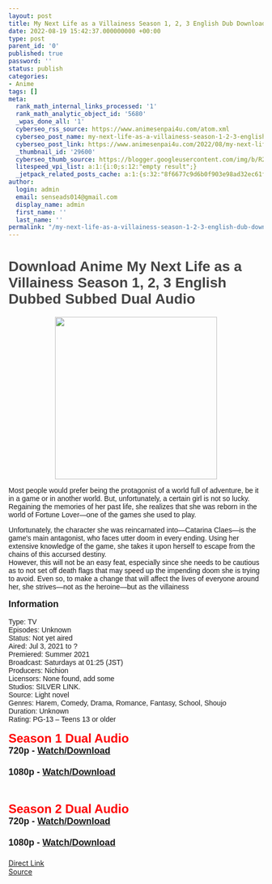 ```yaml
---
layout: post
title: My Next Life as a Villainess Season 1, 2, 3 English Dub Download
date: 2022-08-19 15:42:37.000000000 +00:00
type: post
parent_id: '0'
published: true
password: ''
status: publish
categories:
- Anime
tags: []
meta:
  rank_math_internal_links_processed: '1'
  rank_math_analytic_object_id: '5680'
  _wpas_done_all: '1'
  cyberseo_rss_source: https://www.animesenpai4u.com/atom.xml
  cyberseo_post_name: my-next-life-as-a-villainess-season-1-2-3-english-dub-download
  cyberseo_post_link: https://www.animesenpai4u.com/2022/08/my-next-life-as-villainess-season-1-2-3.html
  _thumbnail_id: '29600'
  cyberseo_thumb_source: https://blogger.googleusercontent.com/img/b/R29vZ2xl/AVvXsEgZVSXl2f3Sa-eh-58DEhKrW9QzQ-4dwkIk1utNIGqh_Ovu1ovZyNgZJGvzn4aHzolCkhDaIB6MGASJ2kfysjw7XHZRTfIoZTZpPrLVywlCJnOSHaZ_Dkn6G7rsh0IZQMmu5RF1-R7Phps2V-qwK2zV6HHaAWwWmWqmUNMruTwhYcnazzSUWff1qd_l/s320/rightstufanime-20220816-0001.jpg
  litespeed_vpi_list: a:1:{i:0;s:12:"empty result";}
  _jetpack_related_posts_cache: a:1:{s:32:"8f6677c9d6b0f903e98ad32ec61f8deb";a:2:{s:7:"expires";i:1663303728;s:7:"payload";a:3:{i:0;a:1:{s:2:"id";i:29537;}i:1;a:1:{s:2:"id";i:29585;}i:2;a:1:{s:2:"id";i:29549;}}}}
author:
  login: admin
  email: senseads014@gmail.com
  display_name: admin
  first_name: ''
  last_name: ''
permalink: "/my-next-life-as-a-villainess-season-1-2-3-english-dub-download/"
---
```

<h1 style="text-align: left;"><span style="color: #444444; font-family: arial;">Download Anime My Next Life as a Villainess Season 1, 2, 3 English Dubbed Subbed Dual Audio&nbsp;</span></h1>
<div class="separator" style="clear: both; text-align: center;"><a href="https://blogger.googleusercontent.com/img/b/R29vZ2xl/AVvXsEgZVSXl2f3Sa-eh-58DEhKrW9QzQ-4dwkIk1utNIGqh_Ovu1ovZyNgZJGvzn4aHzolCkhDaIB6MGASJ2kfysjw7XHZRTfIoZTZpPrLVywlCJnOSHaZ_Dkn6G7rsh0IZQMmu5RF1-R7Phps2V-qwK2zV6HHaAWwWmWqmUNMruTwhYcnazzSUWff1qd_l/s1080/rightstufanime-20220816-0001.jpg" style="margin-left: 1em; margin-right: 1em;"><span style="font-family: arial;"><img border="0" data-original-height="1080" data-original-width="1080" height="320" src="{{ site.baseurl }}/assets/2022/08/rightstufanime-20220816-0001.jpg" width="320" /></span></a></div>
<p><span style="font-family: arial;">Most people would prefer being the protagonist of a world full of adventure, be it in a game or in another world. But, unfortunately, a certain girl is not so lucky. Regaining the memories of her past life, she realizes that she was reborn in the world of Fortune Lover—one of the games she used to play.</span>
<div><span style="font-family: arial;">Unfortunately, the character she was reincarnated into—Catarina Claes—is the game's main antagonist, who faces utter doom in every ending. Using her extensive knowledge of the game, she takes it upon herself to escape from the chains of this accursed destiny.</span></div>
<div><span style="font-family: arial;">However, this will not be an easy feat, especially since she needs to be cautious as to not set off death flags that may speed up the impending doom she is trying to avoid. Even so, to make a change that will affect the lives of everyone around her, she strives—not as the heroine—but as the villainess</span></div>
<div><span style="font-family: arial;"><br /></span></div>
<div><span style="font-family: arial; font-size: large;"><b>Information</b></span></div>
<div><span style="font-family: arial;"><br /></span></div>
<div><span style="font-family: arial;">Type: TV</span></div>
<div><span style="font-family: arial;">Episodes: Unknown</span></div>
<div><span style="font-family: arial;">Status: Not yet aired</span></div>
<div><span style="font-family: arial;">Aired: Jul 3, 2021 to ?</span></div>
<div><span style="font-family: arial;">Premiered: Summer 2021</span></div>
<div><span style="font-family: arial;">Broadcast: Saturdays at 01:25 (JST)</span></div>
<div><span style="font-family: arial;">Producers: Nichion</span></div>
<div><span style="font-family: arial;">Licensors: None found, add some</span></div>
<div><span style="font-family: arial;">Studios: SILVER LINK.</span></div>
<div><span style="font-family: arial;">Source: Light novel</span></div>
<div><span style="font-family: arial;">Genres: Harem, Comedy, Drama, Romance, Fantasy, School, Shoujo</span></div>
<div><span style="font-family: arial;">Duration: Unknown</span></div>
<div><span style="font-family: arial;">Rating: PG-13 – Teens 13 or older</span></div>
<div><span style="font-family: arial;"><br /></span></div>
<div><span style="color: red; font-family: arial; font-size: x-large;"><b>Season 1 Dual Audio</b></span></div>
<div></div>
<div><span style="font-family: arial; font-size: large;"><b>720p - <a href="https://disk.yandex.com/d/MhiKbBFDmRVlVA" target="_blank" rel="noopener">Watch/Download</a></b></span></div>
<div><span style="font-family: arial; font-size: large;"><b><br /></b></span></div>
<div><span style="font-family: arial; font-size: large;"><b>1080p - <a href="https://disk.yandex.com/d/MhiKbBFDmRVlVA" target="_blank" rel="noopener">Watch/Download</a></b></span></div>
<div><span style="font-family: arial;"><br /></span></div>
<div><span style="font-family: arial;"><br /></span></div>
<div><span style="font-family: arial;"><br /></span></div>
<div>
<div><span style="color: red; font-family: arial; font-size: x-large;"><b>Season 2 Dual Audio</b></span></div>
<div></div>
<div><span style="font-family: arial; font-size: large;"><b>720p - <a href="https://disk.yandex.com/d/KtKBzb9s8bwe5Q" target="_blank" rel="noopener">Watch/Download</a></b></span></div>
<div><span style="font-family: arial; font-size: large;"><b><br /></b></span></div>
<div><span style="font-family: arial; font-size: large;"><b>1080p - <a href="https://disk.yandex.com/d/KtKBzb9s8bwe5Q" target="_blank" rel="noopener">Watch/Download</a></b></span></div>
</div>
<div><span style="font-family: arial; font-size: large;"><b><br /></b></span></div>
<link rel="stylesheet" href="https://cdnjs.cloudflare.com/ajax/libs/font-awesome/4.7.0/css/font-awesome.min.css" />
<div class="divbtn"> <a href="https://handymansurrender.com/fihup8buzv?key=94550f7ce39444073321dde3b8782f97" class="btn"><i class="fa fa-download"></i> Direct Link</a> <br /><a href="https://www.animesenpai4u.com/2022/08/my-next-life-as-villainess-season-1-2-3.html">Source</a> </div>
